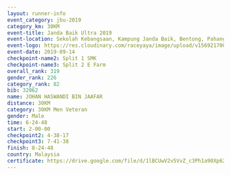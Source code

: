 ```yaml
---
layout: runner-info 
event_category: jbu-2019 
category_km: 30KM 
event-title: Janda Baik Ultra 2019  
event-location: Sekolah Kebangsaan, Kampung Janda Baik, Bentong, Pahang, Malaysia 
event-logo: https://res.cloudinary.com/raceyaya/image/upload/v1569217009/logo/janda-baik_vch1pc.jpg 
event-date: 2019-09-14 
checkpoint-name2: Split 1 SMK 
checkpoint-name3: Split 2 E Farm 
overall_rank: 319
gender_rank: 226
category_rank: 82
bib: 32062
name: JOHAN HASWANDI BIN JAAFAR
distance: 30KM
category: 30KM Men Veteran
gender: Male
time: 6-24-48
start: 2-00-00
checkpoint2: 4-38-17
checkpoint3: 7-41-38
finish: 8-24-48
country: Malaysia
certificate: https://drive.google.com/file/d/1lBCUwV2v5VvZ_c3Ph1a90Xp62MNYH-w0/view?usp=sharing
---
```

